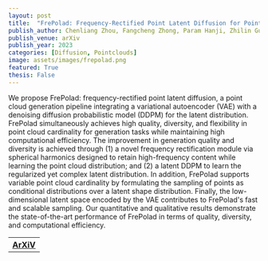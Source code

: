 ```yaml
---
layout: post
title:  "FrePolad: Frequency-Rectified Point Latent Diffusion for Point Cloud Generation"
publish_author: Chenliang Zhou, Fangcheng Zhong, Param Hanji, Zhilin Guo, Kyle Fogarty, Alejandro Sztrajman, Hongyun Gao, Cengiz Oztireli
publish_venue: arXiv 
publish_year: 2023
categories: [Diffusion, Pointclouds]
image: assets/images/frepolad.png
featured: True
thesis: False
---
```


We propose FrePolad: frequency-rectified point latent diffusion, a point cloud generation pipeline integrating a variational autoencoder (VAE) with a denoising diffusion probabilistic model (DDPM) for the latent distribution. FrePolad simultaneously achieves high quality, diversity, and flexibility in point cloud cardinality for generation tasks while maintaining high computational efficiency. The improvement in generation quality and diversity is achieved through (1) a novel frequency rectification module via spherical harmonics designed to retain high-frequency content while learning the point cloud distribution; and (2) a latent DDPM to learn the regularized yet complex latent distribution. In addition, FrePolad supports variable point cloud cardinality by formulating the sampling of points as conditional distributions over a latent shape distribution. Finally, the low-dimensional latent space encoded by the VAE contributes to FrePolad's fast and scalable sampling. Our quantitative and qualitative results demonstrate the state-of-the-art performance of FrePolad in terms of quality, diversity, and computational efficiency.

<table style="width:80%">
  <tr>
    <th><a href="https://arxiv.org/abs/2311.12090" class="btn btn-dark text-white px-5 btn-lg"> ArXiV</a></th>
    <!-- <th><a href="https://cnf2023.netlify.app/" class="btn btn-dark text-white px-5 btn-lg"> Project Page</a></th> -->
  </tr>
</table>
